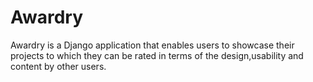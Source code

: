 # Awardry
Awardry is a Django application that enables users to showcase their projects to which they can be rated in terms of the design,usability and content by other users. 
